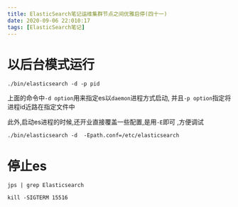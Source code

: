 ```yaml
---
title: ElasticSearch笔记运维集群节点之间优雅启停(四十一)
date: 2020-09-06 22:010:17
tags: [ElasticSearch笔记]
---
```


# 以后台模式运行 

```
./bin/elasticsearch -d -p pid
```
上面的命令中`-d option`用来指定es以`daemon`进程方式启动,
并且`-p option`指定将进程id近路在指定文件中

此外,启动es进程的时候,还开业直接覆盖一些配置,是用`-E`即可 ,方便调试
```
./bin/elasticsearch -d  -Epath.conf=/etc/elasticsearch

```
<!--more-->

# 停止es

```
jps | grep Elasticsearch

kill -SIGTERM 15516

```